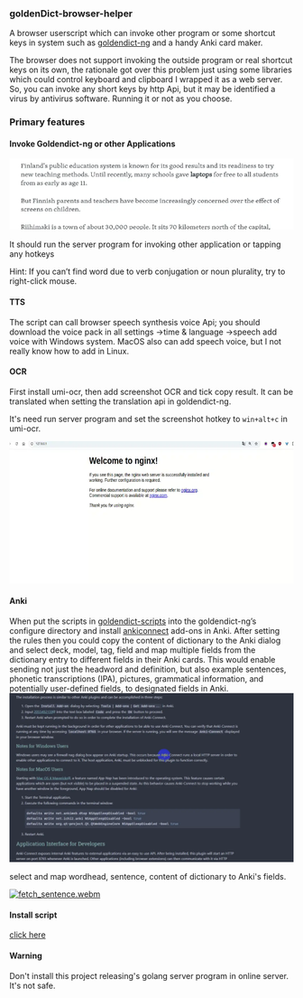 ### goldenDict-browser-helper
A browser userscript which can invoke other program or some shortcut keys in system such
as [goldendict-ng](https://github.com/xiaoyifang/goldendict-ng) and a handy Anki card maker.

The browser does not support invoking the outside program or real shortcut keys on its own, the rationale got over this
problem just using some libraries which could control keyboard and clipboard I wrapped it as a web server. So, you can
invoke any short keys by http Api, but it may be identified a virus by antivirus software. Running it or not as you
choose.

### Primary features

#### Invoke Goldendict-ng or other Applications

![dict](example/dict.webp)

It should run the server program for invoking other application or tapping any hotkeys

Hint: If you can’t find word due to verb conjugation or noun plurality, try to right-click mouse.

#### TTS

The script can call browser speech synthesis voice Api; you should download the voice pack in all settings ->time &
language ->speech add voice with Windows system. MacOS also can add speech voice, but I not really know how to add in
Linux.

#### OCR

First install umi-ocr, then add screenshot OCR and tick copy result. It can be translated when setting the translation
api
in goldendict-ng.

It's need run server program and set the screenshot hotkey to `win+alt+c` in umi-ocr.

![ocr](example/ocr.webp)

#### Anki

When put the scripts in  [goldendict-scripts](goldendict-scripts) into the goldendict-ng’s configure directory and
install [ankiconnect](https://ankiweb.net/shared/info/2055492159) add-ons in Anki. After setting the rules then you
could copy the content of dictionary to the Anki dialog and select deck, model, tag, field and map multiple fields from
the dictionary entry to different fields in their Anki cards. This would enable sending not just the headword and
definition, but also example sentences, phonetic transcriptions (IPA), pictures, grammatical information, and
potentially user-defined fields, to designated fields in Anki.
![img](example/anki.webp)

select and map wordhead, sentence, content of dictionary to Anki's fields.

[![fetch_sentence.webm]()](https://github.com/user-attachments/assets/dbba4035-8615-4be8-b4e1-35564cfa7c64)

#### Install script

[click here](https://github.com/fthvgb1/goldendict-browser-helper/raw/refs/heads/master/goldenDict-browser-helper.user.js)

#### Warning

Don't install this project releasing's golang server program in online server. It's not safe.